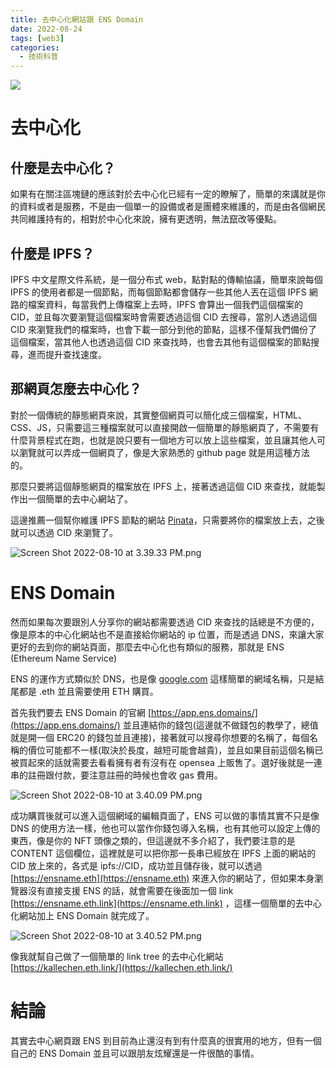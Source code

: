 ```yaml
---
title: 去中心化網站跟 ENS Domain
date: 2022-08-24
tags: [web3]
categories:
  - 技術科普
---
```


![](https://s3.eu-central-1.amazonaws.com/curaze-web-prod/photos/shares/WEB3-WEB2.0-WEB1.0.png)

<!-- more -->

# 去中心化

## 什麼是去中心化？

如果有在關注區塊鏈的應該對於去中心化已經有一定的瞭解了，簡單的來講就是你的資料或者是服務，不是由一個單一的設備或者是團體來維護的，而是由各個網民共同維護持有的，相對於中心化來說，擁有更透明，無法竄改等優點。

## 什麼是 IPFS？

IPFS 中文星際文件系統，是一個分布式 web，點對點的傳輸協議，簡單來說每個 IPFS 的使用者都是一個節點，而每個節點都會儲存一些其他人丟在這個 IPFS 網路的檔案資料，每當我們上傳檔案上去時，IPFS 會算出一個我們這個檔案的 CID，並且每次要瀏覽這個檔案時會需要透過這個 CID 去搜尋，當別人透過這個 CID 來瀏覽我們的檔案時，也會下載一部分到他的節點，這樣不僅幫我們備份了這個檔案，當其他人也透過這個 CID 來查找時，也會去其他有這個檔案的節點搜尋，進而提升查找速度。

## 那網頁怎麼去中心化？

對於一個傳統的靜態網頁來說，其實整個網頁可以簡化成三個檔案，HTML、CSS、JS，只需要這三種檔案就可以直接開啟一個簡單的靜態網頁了，不需要有什麼背景程式在跑，也就是說只要有一個地方可以放上這些檔案，並且讓其他人可以瀏覽就可以弄成一個網頁了，像是大家熟悉的 github page 就是用這種方法的。

那麼只要將這個靜態網頁的檔案放在 IPFS 上，接著透過這個 CID 來查找，就能製作出一個簡單的去中心網站了。

這邊推薦一個幫你維護 IPFS 節點的網站 [Pinata](https://app.pinata.cloud/)，只需要將你的檔案放上去，之後就可以透過 CID 來瀏覽了。

![Screen Shot 2022-08-10 at 3.39.33 PM.png](/blog/assets/Screen_Shot_2022-08-10_at_3.39.33_PM.png)

# ENS Domain

然而如果每次要跟別人分享你的網站都需要透過 CID 來查找的話總是不方便的，像是原本的中心化網站也不是直接給你網站的 ip 位置，而是透過 DNS，來讓大家更好的去到你的網站頁面，那麼去中心化也有類似的服務，那就是 ENS (Ethereum Name Service)

ENS 的運作方式類似於 DNS，也是像 [google.com](http://google.com) 這樣簡單的網域名稱，只是結尾都是 .eth 並且需要使用 ETH 購買。

首先我們要去 ENS Domain 的官網 [https://app.ens.domains/](https://app.ens.domains/) 並且連結你的錢包(這邊就不做錢包的教學了，總值就是開一個 ERC20 的錢包並且連接)，接著就可以搜尋你想要的名稱了，每個名稱的價位可能都不一樣(取決於長度，越短可能會越貴)，並且如果目前這個名稱已被買起來的話就需要去看看擁有者有沒有在 opensea 上販售了。選好後就是一連串的註冊跟付款，要注意註冊的時候也會收 gas 費用。

![Screen Shot 2022-08-10 at 3.40.09 PM.png](/blog/assets/Screen_Shot_2022-08-10_at_3.40.09_PM.png)

成功購買後就可以進入這個網域的編輯頁面了，ENS 可以做的事情其實不只是像 DNS 的使用方法一樣，他也可以當作你錢包導入名稱，也有其他可以設定上傳的東西，像是你的 NFT 頭像之類的，但這邊就不多介紹了，我們要注意的是 CONTENT 這個欄位，這裡就是可以把你那一長串已經放在 IPFS 上面的網站的 CID 放上來的，各式是 ipfs://CID，成功並且儲存後，就可以透過 [https://ensname.eth](https://ensname.eth) 來進入你的網站了，但如果本身瀏覽器沒有直接支援 ENS 的話，就會需要在後面加一個 link [https://ensname.eth.link](https://ensname.eth.link) ，這樣一個簡單的去中心化網站加上 ENS Domain 就完成了。

![Screen Shot 2022-08-10 at 3.40.52 PM.png](/blog/assets/Screen_Shot_2022-08-10_at_3.40.52_PM.png)

像我就幫自己做了一個簡單的 link tree 的去中心化網站 [https://kallechen.eth.link/](https://kallechen.eth.link/)

# 結論

其實去中心網頁跟 ENS 到目前為止還沒有到有什麼真的很實用的地方，但有一個自己的 ENS Domain 並且可以跟朋友炫耀還是一件很酷的事情。
